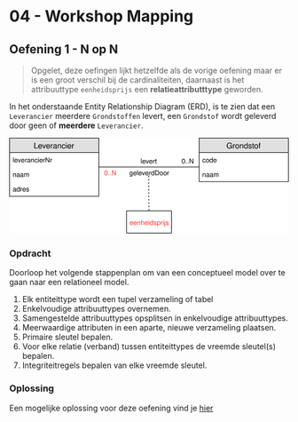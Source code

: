 # 04 - Workshop Mapping

## Oefening 1 - N op N

> Opgelet, deze oefingen lijkt hetzelfde als de vorige oefening maar er is een groot verschil bij de cardinaliteiten, daarnaast is het attribuuttype `eenheidsprijs` een **relatieattributttype** geworden.

In het onderstaande Entity Relationship Diagram (ERD), is te zien dat een `Leverancier` meerdere `Grondstoffen` levert, een `Grondstof` wordt geleverd door geen of **meerdere** `Leverancier`.

<img src="./exercise-2.svg">

### Opdracht

Doorloop het volgende stappenplan om van een conceptueel model over te gaan naar een relationeel model.

1. Elk entiteittype wordt een tupel verzameling of tabel ​
2. Enkelvoudige attribuuttypes overnemen.​
3. Samengestelde attribuuttypes opsplitsen in enkelvoudige attribuuttypes.​
4. Meerwaardige attributen in een aparte, nieuwe verzameling plaatsen.​
5. Primaire sleutel bepalen.​
6. Voor elke relatie (verband) tussen entiteittypes de vreemde sleutel(s) bepalen.​
7. Integriteitregels bepalen van elke vreemde sleutel.​

### Oplossing

Een mogelijke oplossing voor deze oefening vind je [hier](../solutions/exercise-2.md)